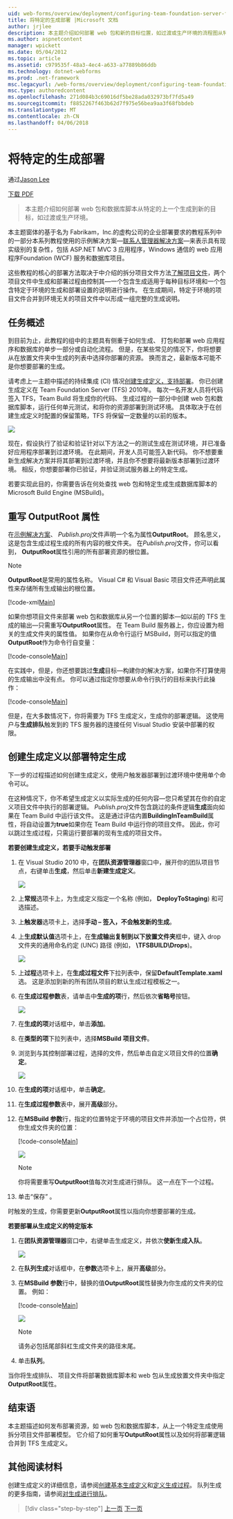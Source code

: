 ```yaml
---
uid: web-forms/overview/deployment/configuring-team-foundation-server-for-web-deployment/deploying-a-specific-build
title: 将特定的生成部署 |Microsoft 文档
author: jrjlee
description: 本主题介绍如何部署 web 包和新的目标位置，如过渡或生产环境的流程图从特定的上一个生成数据库脚本...
ms.author: aspnetcontent
manager: wpickett
ms.date: 05/04/2012
ms.topic: article
ms.assetid: c979535f-48a3-4ec4-a633-a77889b86ddb
ms.technology: dotnet-webforms
ms.prod: .net-framework
msc.legacyurl: /web-forms/overview/deployment/configuring-team-foundation-server-for-web-deployment/deploying-a-specific-build
msc.type: authoredcontent
ms.openlocfilehash: 271d084b3c69016df5be28ada032973bf7fd5a49
ms.sourcegitcommit: f8852267f463b62d7f975e56bea9aa3f68fbbdeb
ms.translationtype: MT
ms.contentlocale: zh-CN
ms.lasthandoff: 04/06/2018
---
```

<a name="deploying-a-specific-build"></a>将特定的生成部署
====================
通过[Jason Lee](https://github.com/jrjlee)

[下载 PDF](https://msdnshared.blob.core.windows.net/media/MSDNBlogsFS/prod.evol.blogs.msdn.com/CommunityServer.Blogs.Components.WeblogFiles/00/00/00/63/56/8130.DeployingWebAppsInEnterpriseScenarios.pdf)

> 本主题介绍如何部署 web 包和数据库脚本从特定的上一个生成到新的目标，如过渡或生产环境。


本主题窗体的基于名为 Fabrikam，Inc.的虚构公司的企业部署要求的教程系列中的一部分本系列教程使用的示例解决方案&#x2014;[联系人管理器解决方案](../web-deployment-in-the-enterprise/the-contact-manager-solution.md)&#x2014;来表示具有现实级别的复杂性，包括 ASP.NET MVC 3 应用程序，Windows 通信的 web 应用程序Foundation (WCF) 服务和数据库项目。

这些教程的核心的部署方法取决于中介绍的拆分项目文件方法[了解项目文件](../web-deployment-in-the-enterprise/understanding-the-project-file.md)，两个项目文件中生成和部署过程由控制其&#x2014;一个包含生成适用于每种目标环境和一个包含特定于环境的生成和部署设置的说明进行操作。 在生成期间，特定于环境的项目文件合并到环境无关的项目文件中以形成一组完整的生成说明。

## <a name="task-overview"></a>任务概述

到目前为止，此教程的组中的主题具有侧重于如何生成、 打包和部署 web 应用程序和数据库的单步一部分或自动化流程。 但是，在某些常见的情况下，你将想要从在放置文件夹中生成的列表中选择你部署的资源。 换而言之，最新版本可能不是你想要部署的生成。

请考虑上一主题中描述的持续集成 (CI) 情况[创建生成定义，支持部署](creating-a-build-definition-that-supports-deployment.md)。 你已创建生成定义在 Team Foundation Server (TFS) 2010年。 每次一名开发人员将代码签入 TFS，Team Build 将生成你的代码、 生成过程的一部分中创建 web 包和数据库脚本，运行任何单元测试，和将你的资源部署到测试环境。 具体取决于在创建生成定义时配置的保留策略，TFS 将保留一定数量的以前的版本。

![](deploying-a-specific-build/_static/image1.png)

现在，假设执行了验证和验证针对以下方法之一的测试生成在测试环境，并已准备好应用程序部署到过渡环境。 在此期间，开发人员可能签入新代码。 你不想要重新生成解决方案并将其部署到过渡环境，并且你不想要将最新版本部署到过渡环境。 相反，你想要部署你已验证，并验证测试服务器上的特定生成。

若要实现此目的，你需要告诉在何处查找 web 包和特定生成生成数据库脚本的 Microsoft Build Engine (MSBuild)。

## <a name="overriding-the-outputroot-property"></a>重写 OutputRoot 属性

在[示例解决方案](../web-deployment-in-the-enterprise/the-contact-manager-solution.md)、 *Publish.proj*文件声明一个名为属性**OutputRoot**。 顾名思义，这是包含生成过程生成的所有内容的根文件夹。 在*Publish.proj*文件，你可以看到， **OutputRoot**属性引用的所有部署资源的根位置。

> [!NOTE]
> **OutputRoot**是常用的属性名称。 Visual C# 和 Visual Basic 项目文件还声明此属性来存储所有生成输出的根位置。


[!code-xml[Main](deploying-a-specific-build/samples/sample1.xml)]


如果你想项目文件来部署 web 包和数据库从另一个位置的脚本&#x2014;如以前的 TFS 生成的输出&#x2014;只需重写**OutputRoot**属性。 在 Team Build 服务器上，你应设置为相关的生成文件夹的属性值。 如果你在从命令行运行 MSBuild，则可以指定的值**OutputRoot**作为命令行自变量：


[!code-console[Main](deploying-a-specific-build/samples/sample2.cmd)]


在实践中，但是，你还想要跳过**生成**目标&#x2014;构建你的解决方案，如果你不打算使用的生成输出中没有点。 你可以通过指定你想要从命令行执行的目标来执行此操作：


[!code-console[Main](deploying-a-specific-build/samples/sample3.cmd)]


但是，在大多数情况下，你将需要为 TFS 生成定义，生成你的部署逻辑。 这使用户与**生成排队**触发到的 TFS 服务器的连接任何 Visual Studio 安装中部署的权限。

## <a name="creating-a-build-definition-to-deploy-specific-builds"></a>创建生成定义以部署特定生成

下一步的过程描述如何创建生成定义，使用户触发器部署到过渡环境中使用单个命令可以。

在这种情况下，你不希望生成定义以实际生成的任何内容&#x2014;您只希望其在你的自定义项目文件中执行的部署逻辑。 *Publish.proj*文件包含跳过的条件逻辑**生成**面向如果在 Team Build 中运行该文件。 这是通过评估内置**BuildingInTeamBuild**属性，将自动设置为**true**如果你在 Team Build 中运行你的项目文件。 因此，你可以跳过生成过程，只需运行要部署的现有生成的项目文件。

**若要创建生成定义，若要手动触发部署**

1. 在 Visual Studio 2010 中，在**团队资源管理器**窗口中，展开你的团队项目节点，右键单击**生成**，然后单击**新建生成定义**。

    ![](deploying-a-specific-build/_static/image2.png)
2. 上**常规**选项卡上，为生成定义指定一个名称 (例如， **DeployToStaging**) 和可选描述。
3. 上**触发器**选项卡上，选择**手动 – 签入，不会触发新的生成**。
4. 上**生成默认值**选项卡上，在**生成输出复制到以下放置文件夹**框中，键入 drop 文件夹的通用命名约定 (UNC) 路径 (例如，  **\\TFSBUILD\Drops**)。

    ![](deploying-a-specific-build/_static/image3.png)
5. 上**过程**选项卡上，在**生成过程文件**下拉列表中，保留**DefaultTemplate.xaml**选。 这是添加到新的所有团队项目的默认生成过程模板之一。
6. 在**生成过程参数**表，请单击中**生成的项**行，然后依次**省略号**按钮。

    ![](deploying-a-specific-build/_static/image4.png)
7. 在**生成的项**对话框中，单击**添加**。
8. 在**类型的项**下拉列表中，选择**MSBuild 项目文件**。
9. 浏览到与其控制部署过程，选择的文件，然后单击自定义项目文件的位置**确定**。

    ![](deploying-a-specific-build/_static/image5.png)
10. 在**生成的项**对话框中，单击**确定**。
11. 在**生成过程参数**表中，展开**高级**部分。
12. 在**MSBuild 参数**行，指定的位置特定于环境的项目文件并添加一个占位符，供你生成文件夹的位置：

    [!code-console[Main](deploying-a-specific-build/samples/sample4.cmd)]

    ![](deploying-a-specific-build/_static/image6.png)

    > [!NOTE]
    > 你将需要重写**OutputRoot**值每次对生成进行排队。 这一点在下一个过程。
13. 单击“保存” 。

时触发的生成，你需要更新**OutputRoot**属性以指向你想要部署的生成。

**若要部署从生成定义的特定版本**

1. 在**团队资源管理器**窗口中，右键单击生成定义，并依次**使新生成入队**。

    ![](deploying-a-specific-build/_static/image7.png)
2. 在**队列生成**对话框中，在**参数**选项卡上，展开**高级**部分。
3. 在**MSBuild 参数**行中，替换的值**OutputRoot**属性替换为你生成的文件夹的位置。 例如：

    [!code-console[Main](deploying-a-specific-build/samples/sample5.cmd)]

    ![](deploying-a-specific-build/_static/image8.png)

    > [!NOTE]
    > 请务必包括尾部斜杠生成文件夹的路径末尾。
4. 单击**队列**。

当你将生成排队、 项目文件将部署数据库脚本和 web 包从生成放置文件夹中指定**OutputRoot**属性。

## <a name="conclusion"></a>结束语

本主题描述如何发布部署资源，如 web 包和数据库脚本，从上一个特定生成使用拆分项目文件部署模型。 它介绍了如何重写**OutputRoot**属性以及如何将部署逻辑合并到 TFS 生成定义。

## <a name="further-reading"></a>其他阅读材料

创建生成定义的详细信息，请参阅[创建基本生成定义](https://msdn.microsoft.com/library/ms181716.aspx)和[定义生成过程](https://msdn.microsoft.com/library/ms181715.aspx)。 队列生成的更多指南，请参阅[对生成进行排队](https://msdn.microsoft.com/library/ms181722.aspx)。

> [!div class="step-by-step"]
> [上一页](creating-a-build-definition-that-supports-deployment.md)
> [下一页](configuring-permissions-for-team-build-deployment.md)
